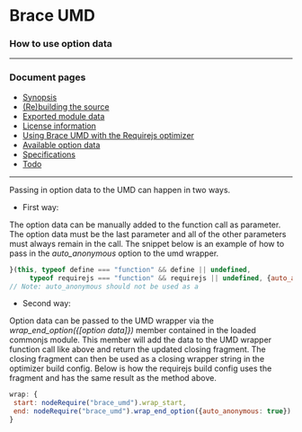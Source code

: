 # Brace UMD
### How to use option data

------

### Document pages
* [Synopsis](https://github.com/restarian/brace_umd/blob/master/doc/README.md)
* [(Re)building the source](https://github.com/restarian/brace_umd/blob/master/doc/build.md)
* [Exported module data ](https://github.com/restarian/brace_umd/blob/master/doc/exported_data.md)
* [License information](https://github.com/restarian/brace_umd/blob/master/doc/license.md)
* [Using Brace UMD with the Requirejs optimizer](https://github.com/restarian/brace_umd/blob/master/doc/optimizer.md)
* [Available option data](https://github.com/restarian/brace_umd/blob/master/doc/options.md)
* [Specifications](https://github.com/restarian/brace_umd/blob/master/doc/specification.md)
* [Todo](https://github.com/restarian/brace_umd/blob/master/doc/todo.md)

----

Passing in option data to the UMD can happen in two ways.

* First way:

The option data can be manually added to the function call as parameter. The option data must be the last 
parameter and all of the other parameters must always remain in the call. The snippet below is an example 
of how to pass in the *auto_anonymous* option to the umd wrapper.
```javascript
}(this, typeof define === "function" && define || undefined,
	 typeof requirejs === "function" && requirejs || undefined, {auto_anonymous: true})
// Note: auto_anonymous should not be used as a 
```

* Second way:

Option data can be passed to the UMD wrapper via the *wrap_end_option({[option data]})* member contained
in the loaded commonjs module. This member will add the data to the UMD wrapper function call like above
and return the updated closing fragment. The closing fragment can then be used as a closing wrapper 
string in the optimizer build config. Below is how the requirejs build config uses the fragment and has 
the same result as the method above.
```javascript
wrap: {
 start: nodeRequire("brace_umd").wrap_start,
 end: nodeRequire("brace_umd").wrap_end_option({auto_anonymous: true})
}

```
	

